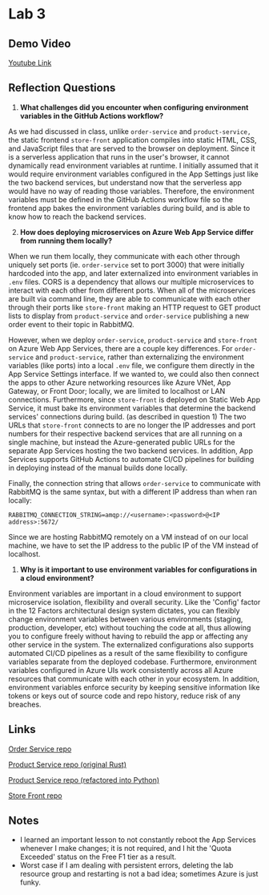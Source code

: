 # Lab 3

## Demo Video

[Youtube Link](https://youtu.be/LekPwWe7yhk)

## Reflection Questions

1. **What challenges did you encounter when configuring environment variables in the GitHub Actions workflow?**

As we had discussed in class, unlike `order-service` and `product-service,` the static frontend `store-front` application compiles into static HTML, CSS, and JavaScript files that are served to the browser on deployment. Since it is a serverless application that runs in the user's browser, it cannot dynamically read environment variables at runtime. I initially assumed that it would require environment variables configured in the App Settings just like the two backend services, but understand now that the serverless app would have no way of reading those variables. Therefore, the environment variables must be defined in the GitHub Actions workflow file so the frontend app bakes the environment variables during build, and is able to know how to reach the backend services.

2. **How does deploying microservices on Azure Web App Service differ from running them locally?**

When we run them locally, they communicate with each other through uniquely set ports (ie. `order-service` set to port 3000) that were initially hardcoded into the app, and later externalized into environment variables in `.env` files. CORS is a dependency that allows our multiple microservices to interact with each other from different ports. When all of the microservices are built via command line, they are able to communicate with each other through their ports like `store-front` making an HTTP request to GET product lists to display from `product-service` and `order-service` publishing a new order event to their topic in RabbitMQ.

However, when we deploy `order-service`, `product-service` and `store-front` on Azure Web App Services, there are a couple key differences. For `order-service` and `product-service`, rather than externalizing the environment variables (like ports) into a local `.env` file, we configure them directly in the App Service Settings interface. If we wanted to, we could also then connect the apps to other Azure networking resources like Azure VNet, App Gateway, or Front Door; locally, we are limited to localhost or LAN connections. Furthermore, since `store-front` is deployed on Static Web App Service, it must bake its environment variables that determine the backend services' connections during build. (as described in question 1) The two URLs that `store-front` connects to are no longer the IP addresses and port numbers for their respective backend services that are all running on a single machine, but instead the Azure-generated public URLs for the separate App Services hosting the two backend services. In addition, App Services supports GitHub Actions to automate CI/CD pipelines for building in deploying instead of the manual builds done locally.

Finally, the connection string that allows `order-service` to communicate with RabbitMQ is the same syntax, but with a different IP address than when ran locally:

`RABBITMQ_CONNECTION_STRING=amqp://<username>:<password>@<IP address>:5672/`

Since we are hosting RabbitMQ remotely on a VM instead of on our local machine, we have to set the IP address to the public IP of the VM instead of localhost.

1. **Why is it important to use environment variables for configurations in a cloud environment?**

Environment variables are important in a cloud environment to support microservice isolation, flexibility and overall security. Like the 'Config' factor in the 12 Factors architectural design system dictates, you can flexibly change environment variables between various environments (staging, production, developer, etc) without touching the code at all, thus allowing you to configure freely without having to rebuild the app or affecting any other service in the system. The externalized configurations also supports automated CI/CD pipelines as a result of the same flexibility to configure variables separate from the deployed codebase. Furthermore, environment variables configured in Azure UIs work consistently across all Azure resources that communicate with each other in your ecosystem. In addition, environment variables enforce security by keeping sensitive information like tokens or keys out of source code and repo history, reduce risk of any breaches.

## Links

[Order Service repo](https://github.com/AliceYangAC/order-service)

[Product Service repo (original Rust)](https://github.com/AliceYangAC/product-service)

[Product Service repo (refactored into Python)](https://github.com/AliceYangAC/product-service-python-refactored)

[Store Front repo](https://github.com/AliceYangAC/store-front)

## Notes

- I learned an important lesson to not constantly reboot the App Services whenever I make changes; it is not required, and I hit the 'Quota Exceeded' status on the Free F1 tier as a result.
- Worst case if I am dealing with persistent errors, deleting the lab resource group and restarting is not a bad idea; sometimes Azure is just funky.
